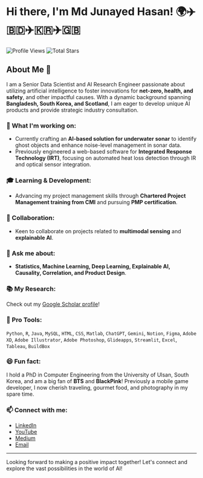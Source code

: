 # Hi there, I'm Md Junayed Hasan! 🌍✈️🇧🇩✈️🇰🇷✈️🇬🇧

![Profile Views](https://komarev.com/ghpvc/?username=junhasa&color=green)
![Total Stars](https://img.shields.io/github/stars/junhasan?style=social)

## About Me 🌟

I am a Senior Data Scientist and AI Research Engineer passionate about utilizing artificial intelligence to foster innovations for **net-zero, health, and safety**, and other impactful causes. With a dynamic background spanning **Bangladesh, South Korea, and Scotland**, I am eager to develop unique AI products and provide strategic industry consultation.

### 🚀 What I'm working on:

- Currently crafting an **AI-based solution for underwater sonar** to identify ghost objects and enhance noise-level management in sonar data.
- Previously engineered a web-based software for **Integrated Response Technology (IRT)**, focusing on automated heat loss detection through IR and optical sensor integration.

### 🎓 Learning & Development:

- Advancing my project management skills through **Chartered Project Management training from CMI** and pursuing **PMP certification**.

### 👥 Collaboration:

- Keen to collaborate on projects related to **multimodal sensing** and **explainable AI**.

### 💬 Ask me about:

- **Statistics, Machine Learning, Deep Learning, Explainable AI, Causality, Correlation, and Product Design**.

### 📚 My Research:

Check out my [Google Scholar profile](#)!

### 🤖 Pro Tools:

`Python`, `R`, `Java`, `MySQL`, `HTML`, `CSS`, `Matlab`, `ChatGPT`, `Gemini`, `Notion`, `Figma`, `Adobe XD`, `Adobe Illustrator`, `Adobe Photoshop`, `Glideapps`, `Streamlit`, `Excel`, `Tableau`, `BuildBox`

### 😄 Fun fact:

I hold a PhD in Computer Engineering from the University of Ulsan, South Korea, and am a big fan of **BTS** and **BlackPink**! Previously a mobile game developer, I now cherish traveling, gourmet food, and photography in my spare time.

### 📫 Connect with me:

- [LinkedIn](#)
- [YouTube](#)
- [Medium](#)
- [Email](#)

---

Looking forward to making a positive impact together! Let's connect and explore the vast possibilities in the world of AI!
